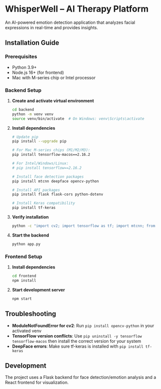 # WhisperWell – AI Therapy Platform 

An AI-powered emotion detection application that analyzes facial expressions in real-time and provides insights.

## Installation Guide

### Prerequisites
- Python 3.9+ 
- Node.js 16+ (for frontend)
- Mac with M-series chip or Intel processor

### Backend Setup

1. **Create and activate virtual environment**
   ```bash
   cd backend
   python -m venv venv
   source venv/bin/activate  # On Windows: venv\Scripts\activate
   ```

2. **Install dependencies**
   ```bash
   # Update pip
   pip install --upgrade pip

   # For Mac M-series chips (M1/M2/M3):
   pip install tensorflow-macos==2.16.2 

   # For Intel/Windows/Linux:
   # pip install tensorflow==2.16.2

   # Install face detection packages
   pip install mtcnn deepface opencv-python

   # Install API packages
   pip install flask flask-cors python-dotenv

   # Install Keras compatibility
   pip install tf-keras
   ```

3. **Verify installation**
   ```bash
   python -c "import cv2; import tensorflow as tf; import mtcnn; from deepface import DeepFace; print('Setup successful!')"
   ```

4. **Start the backend**
   ```bash
   python app.py
   ```

### Frontend Setup

1. **Install dependencies**
   ```bash
   cd frontend
   npm install
   ```

2. **Start development server**
   ```bash
   npm start
   ```

## Troubleshooting

- **ModuleNotFoundError for cv2**: Run `pip install opencv-python` in your activated venv
- **TensorFlow version conflicts**: Use `pip uninstall -y tensorflow tensorflow-macos` then install the correct version for your system
- **DeepFace errors**: Make sure tf-keras is installed with `pip install tf-keras`

## Development
The project uses a Flask backend for face detection/emotion analysis and a React frontend for visualization.
